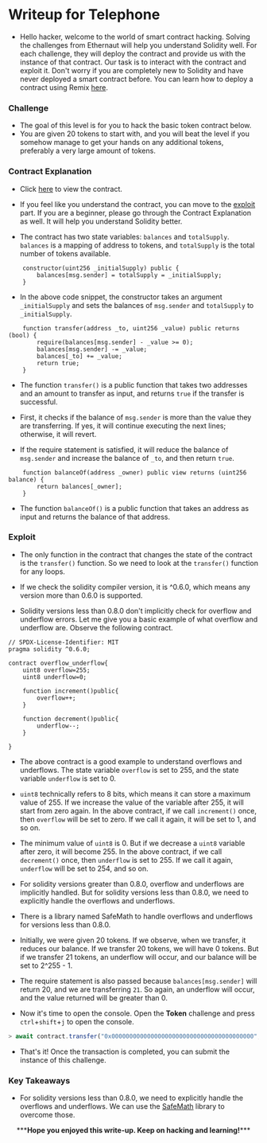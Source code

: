 # Writeup for Telephone

- Hello hacker, welcome to the world of smart contract hacking. Solving the challenges from Ethernaut will help you understand Solidity well. For each challenge, they will deploy the contract and provide us with the instance of that contract. Our task is to interact with the contract and exploit it. Don't worry if you are completely new to Solidity and have never deployed a smart contract before. You can learn how to deploy a contract using Remix [here](https://youtu.be/3xNFZI8Ste4?si=i3cWN87OpX85zp6k).

### Challenge

- The goal of this level is for you to hack the basic token contract below.
- You are given 20 tokens to start with, and you will beat the level if you somehow manage to get your hands on any additional tokens, preferably a very large amount of tokens.

### Contract Explanation

- Click [here](./src/contracts/Token.sol) to view the contract.

- If you feel like you understand the contract, you can move to the [exploit](#exploit) part. If you are a beginner, please go through the Contract Explanation as well. It will help you understand Solidity better.

- The contract has two state variables: `balances` and `totalSupply`. `balances` is a mapping of address to tokens, and `totalSupply` is the total number of tokens available.

```solidity
    constructor(uint256 _initialSupply) public {
        balances[msg.sender] = totalSupply = _initialSupply;
    }
```

- In the above code snippet, the constructor takes an argument `_initialSupply` and sets the balances of `msg.sender` and `totalSupply` to `_initialSupply`.

```solidity
    function transfer(address _to, uint256 _value) public returns (bool) {
        require(balances[msg.sender] - _value >= 0);
        balances[msg.sender] -= _value;
        balances[_to] += _value;
        return true;
    }
```

- The function `transfer()` is a public function that takes two addresses and an amount to transfer as input, and returns `true` if the transfer is successful.

- First, it checks if the balance of `msg.sender` is more than the value they are transferring. If yes, it will continue executing the next lines; otherwise, it will revert.

- If the require statement is satisfied, it will reduce the balance of `msg.sender` and increase the balance of `_to`, and then return `true`.

```solidity
    function balanceOf(address _owner) public view returns (uint256 balance) {
        return balances[_owner];
    }
```

- The function `balanceOf()` is a public function that takes an address as input and returns the balance of that address.

### Exploit

- The only function in the contract that changes the state of the contract is the `transfer()` function. So we need to look at the `transfer()` function for any loops.

- If we check the solidity compiler version, it is ^0.6.0, which means any version more than 0.6.0 is supported.

- Solidity versions less than 0.8.0 don't implicitly check for overflow and underflow errors. Let me give you a basic example of what overflow and underflow are. Observe the following contract.

```solidity
// SPDX-License-Identifier: MIT
pragma solidity ^0.6.0;

contract overflow_underflow{
    uint8 overflow=255;
    uint8 underflow=0;

    function increment()public{
        overflow++;
    }

    function decrement()public{
        underflow--;
    }

}
```

- The above contract is a good example to understand overflows and underflows. The state variable `overflow` is set to 255, and the state variable `underflow` is set to 0.

- `uint8` technically refers to 8 bits, which means it can store a maximum value of 255. If we increase the value of the variable after 255, it will start from zero again. In the above contract, if we call `increment()` once, then `overflow` will be set to zero. If we call it again, it will be set to 1, and so on.

- The minimum value of `uint8` is 0. But if we decrease a `uint8` variable after zero, it will become 255. In the above contract, if we call `decrement()` once, then `underflow` is set to 255. If we call it again, `underflow` will be set to 254, and so on.

- For solidity versions greater than 0.8.0, overflow and underflows are implicitly handled. But for solidity versions less than 0.8.0, we need to explicitly handle the overflows and underflows.

- There is a library named SafeMath to handle overflows and underflows for versions less than 0.8.0.

- Initially, we were given 20 tokens. If we observe, when we transfer, it reduces our balance. If we transfer 20 tokens, we will have 0 tokens. But if we transfer 21 tokens, an underflow will occur, and our balance will be set to 2^255 - 1.

- The require statement is also passed because `balances[msg.sender]` will return 20, and we are transferring `21`. So again, an underflow will occur, and the value returned will be greater than 0.

- Now it's time to open the console. Open the **Token** challenge and press `ctrl`+`shift`+`j` to open the console.

```javascript
> await contract.transfer("0x0000000000000000000000000000000000000000",21)
```

- That's it! Once the transaction is completed, you can submit the instance of this challenge.

### Key Takeaways

- For solidity versions less than 0.8.0, we need to explicitly handle the overflows and underflows. We can use the [SafeMath](https://github.com/aave/protocol-v2/blob/master/contracts/dependencies/openzeppelin/contracts/SafeMath.sol) library to overcome those.

<p style="text-align:center;">***<strong>Hope you enjoyed this write-up. Keep on hacking and learning!</strong>***</p>
